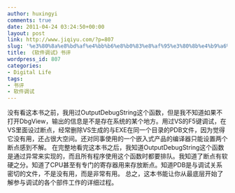 ```yaml
---
author: huxingyi
comments: true
date: 2011-04-24 03:24:50+00:00
layout: post
link: http://www.jiqiyu.com/?p=807
slug: '%e3%80%8a%e8%bd%af%e4%bb%b6%e8%b0%83%e8%af%95%e3%80%8b%e4%b9%a6%e8%af%84'
title: 《软件调试》书评
wordpress_id: 807
categories:
- Digital Life
tags:
- 书评
- 软件调试
---
```


没有看这本书之前，我用过OutputDebugString这个函数，但是我不知道如果不打开DbgView，输出的信息是不是存在系统的某个地方。用过VS的F5键调试，在VS里面设过断点，经常删除VS生成的与EXE在同一个目录的PDB文件，因为觉得它没有用，还占很大空间。还对同事使用的一个嵌入式产品的编译器只能设置两个断点感到不解。
在完整地看完这本书之后，我知道OutputDebugString这个函数是通过异常来实现的，而且所有程序使用这个函数时都要排队。我知道了断点有软硬之分。知道了CPU甚至有专门的寄存器用来存放断点。知道PDB是与调试关系密切的文件，不是没有用，而是非常有用。
总之，这本书能让你从最底层开始了解参与调试的各个部件工作的详细过程。
